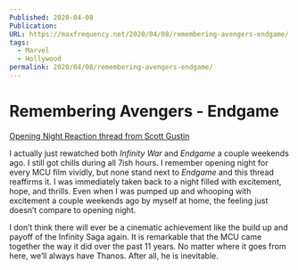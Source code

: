 ```yaml
---
Published: 2020-04-08
Publication: 
URL: https://maxfrequency.net/2020/04/08/remembering-avengers-endgame/
tags:
  - Marvel
  - Hollywood
permalink: 2020/04/08/remembering-avengers-endgame/
---
```

# Remembering Avengers - Endgame

[Opening Night Reaction thread from Scott Gustin](https://mobile.twitter.com/scottgustin/status/1247364405597220865)

I actually just rewatched both *Infinity War* and *Endgame* a couple weekends ago. I still got chills during all 7ish hours. I remember opening night for every MCU film vividly, but none stand next to *Endgame* and this thread reaffirms it. I was immediately taken back to a night filled with excitement, hope, and thrills. Even when I was pumped up and whooping with excitement a couple weekends ago by myself at home, the feeling just doesn’t compare to opening night.

I don’t think there will ever be a cinematic achievement like the build up and payoff of the Infinity Saga again. It is remarkable that the MCU came together the way it did over the past 11 years. No matter where it goes from here, we’ll always have Thanos. After all, he is inevitable.